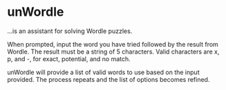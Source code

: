 # unWordle
...is an assistant for solving Wordle puzzles.

When prompted, input the word you have tried followed by the result from Wordle.  The result must be a string of 5 characters.  Valid characters are x, p, and -, for exact, potential, and no match.

unWordle will provide a list of valid words to use based on the input provided.  The process repeats and the list of options becomes refined.
